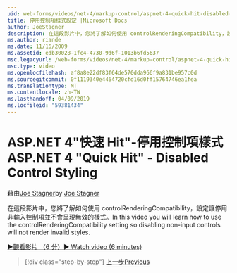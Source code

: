 ```yaml
---
uid: web-forms/videos/net-4/markup-control/aspnet-4-quick-hit-disabled-control-styling
title: 停用控制項樣式設定 |Microsoft Docs
author: JoeStagner
description: 在這段影片中，您將了解如何使用 controlRenderingCompatibility，設定讓停用非輸入控制項並不會呈現無效的樣式。
ms.author: riande
ms.date: 11/16/2009
ms.assetid: edb30028-1fc4-4730-9d6f-1013b6fd5637
msc.legacyurl: /web-forms/videos/net-4/markup-control/aspnet-4-quick-hit-disabled-control-styling
msc.type: video
ms.openlocfilehash: af8a8e22df83f64de570dda966f9a831be957c0d
ms.sourcegitcommit: 0f1119340e4464720cfd16d0ff15764746ea1fea
ms.translationtype: MT
ms.contentlocale: zh-TW
ms.lasthandoff: 04/09/2019
ms.locfileid: "59381434"
---
```

# <a name="aspnet-4-quick-hit---disabled-control-styling"></a><span data-ttu-id="730f9-103">ASP.NET 4"快速 Hit"-停用控制項樣式</span><span class="sxs-lookup"><span data-stu-id="730f9-103">ASP.NET 4 "Quick Hit" - Disabled Control Styling</span></span>

<span data-ttu-id="730f9-104">藉由[Joe Stagner](https://github.com/JoeStagner)</span><span class="sxs-lookup"><span data-stu-id="730f9-104">by [Joe Stagner](https://github.com/JoeStagner)</span></span>

<span data-ttu-id="730f9-105">在這段影片中，您將了解如何使用 controlRenderingCompatibility，設定讓停用非輸入控制項並不會呈現無效的樣式。</span><span class="sxs-lookup"><span data-stu-id="730f9-105">In this video you will learn how to use the controlRenderingCompatibility setting so disabling non-input controls will not render invalid styles.</span></span> 

[<span data-ttu-id="730f9-106">&#9654;觀看影片 （6 分）</span><span class="sxs-lookup"><span data-stu-id="730f9-106">&#9654; Watch video (6 minutes)</span></span>](https://channel9.msdn.com/Blogs/ASP-NET-Site-Videos/aspnet-4-quick-hit-disabled-control-styling)

> [!div class="step-by-step"]
> [<span data-ttu-id="730f9-107">上一步</span><span class="sxs-lookup"><span data-stu-id="730f9-107">Previous</span></span>](aspnet-4-quick-hit-hidden-field-divs.md)

